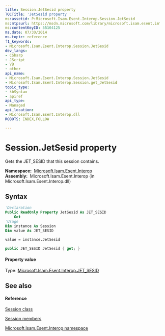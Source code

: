 ```yaml
---
title: Session.JetSesid property 
TOCTitle: 'JetSesid property '
ms:assetid: P:Microsoft.Isam.Esent.Interop.Session.JetSesid
ms:mtpsurl: https://msdn.microsoft.com/library/microsoft.isam.esent.interop.session.jetsesid(v=EXCHG.10)
ms:contentKeyID: 55104125
ms.date: 07/30/2014
ms.topic: reference
f1_keywords:
- Microsoft.Isam.Esent.Interop.Session.JetSesid
dev_langs:
- CSharp
- JScript
- VB
- other
api_name: 
- Microsoft.Isam.Esent.Interop.Session.JetSesid
- Microsoft.Isam.Esent.Interop.Session.get_JetSesid
topic_type: 
- kbSyntax
- apiref
api_type: 
- Managed
api_location: 
- Microsoft.Isam.Esent.Interop.dll
ROBOTS: INDEX,FOLLOW

---
```


# Session.JetSesid property

Gets the JET_SESID that this session contains.

**Namespace:**  [Microsoft.Isam.Esent.Interop](hh596136\(v=exchg.10\).md)  
**Assembly:**  Microsoft.Isam.Esent.Interop (in Microsoft.Isam.Esent.Interop.dll)

## Syntax

``` vb
'Declaration
Public ReadOnly Property JetSesid As JET_SESID
    Get
'Usage
Dim instance As Session
Dim value As JET_SESID

value = instance.JetSesid
```

``` csharp
public JET_SESID JetSesid { get; }
```

#### Property value

Type: [Microsoft.Isam.Esent.Interop.JET_SESID](hh596745\(v=exchg.10\).md)  

## See also

#### Reference

[Session class](dn351164\(v=exchg.10\).md)

[Session members](dn351125\(v=exchg.10\).md)

[Microsoft.Isam.Esent.Interop namespace](hh596136\(v=exchg.10\).md)

